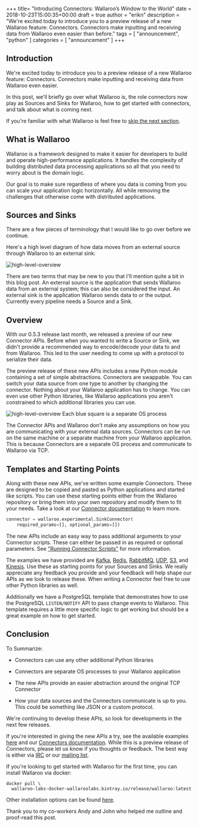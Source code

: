 +++
title= "Introducing Connectors: Wallaroo’s Window to the World"
date = 2018-10-23T15:00:35+00:00
draft = true
author = "erikn"
description = "We're excited today to introduce you to a preview release of a new Wallaroo feature: Connectors. Connectors make inputting and receiving data from Wallaroo even easier than before."
tags = [
    "announcement",
    "python"
]
categories = [
    "announcement"
]
+++

## Introduction

We're excited today to introduce you to a preview release of a new Wallaroo feature: Connectors. Connectors make inputting and receiving data from Wallaroo even easier.

In this post, we'll briefly go over what Wallaroo is, the role connectors now play as Sources and Sinks for Wallaroo, how to get started with connectors, and talk about what is coming next.

If you're familiar with what Wallaroo is feel free to [skip the next section](#sources-and-sinks).

## What is Wallaroo

Wallaroo is a framework designed to make it easier for developers to build and operate high-performance applications. It handles the complexity of building distributed data processing applications so all that you need to worry about is the domain logic.

Our goal is to make sure regardless of where you data is coming from you can scale your application logic horizontally. All while removing the challenges that otherwise come with distributed applications.

## Sources and Sinks

There are a few pieces of terminology that I would like to go over before we continue.

Here's a high level diagram of how data moves from an external source through Wallaroo to an external sink:

![high-level-overview](/images/post/connectors/high-level-image.png)

There are two terms that may be new to you that I'll mention quite a bit in this blog post. An external source is the application that sends Wallaroo data from an external system; this can also be considered the input. An external sink is the application Wallaroo sends data to or the output. Currently every pipeline needs a Source and a Sink.

## Overview

With our 0.5.3 release last month, we released a preview of our new Connector APIs. Before when you wanted to write a Source or Sink, we didn't provide a recommended way to encode/decode your data to and from Wallaroo. This led to the user needing to come up with a protocol to serialize their data.

The preview release of these new APIs includes a new Python module containing a set of simple abstractions. Connectors are swappable. You can switch your data source from one type to another by changing the connector. Nothing about your Wallaroo application has to change. You can even use other Python libraries, like Wallaroo applications you aren't constrained to which additional libraries you can use.

![high-level-overview](/images/post/connectors/connectors.png)
Each blue square is a separate OS process

The Connector APIs and Wallaroo don't make any assumptions on how you are communicating with your external data sources. Connectors can be run on the same machine or a separate machine from your Wallaroo application. This is because Connectors are a separate OS process and communicate to Wallaroo via TCP.

## Templates and Starting Points

Along with these new APIs, we've written some example Connectors. These are designed to be copied and pasted as Python applications and started like scripts. You can use these starting points either from the Wallaroo repository or bring them into your own repository and modify them to fit your needs. Take a look at our [Connector documentation](https://docs.wallaroolabs.com/book/python/using-connectors.html) to learn more.

```python
connector = wallaroo.experimental.SinkConnector(
    required_params=[], optional_params=[])
```

The new APIs include an easy way to pass additional arguments to your Connector scripts. These can either be passed in as required or optional parameters. See ["Running Connector Scripts"](https://docs.wallaroolabs.com/book/python/using-connectors.html#running-connector-scripts) for more information.

The examples we have provided are [Kafka](https://github.com/WallarooLabs/wallaroo/blob/0.5.3/connectors/kafka_source), [Redis](https://github.com/WallarooLabs/wallaroo/blob/0.5.3/connectors/redis_subscriber_source), [RabbitMQ](https://github.com/WallarooLabs/wallaroo/blob/0.5.3/connectors/rabbitmq_source), [UDP](https://github.com/WallarooLabs/wallaroo/blob/0.5.3/connectors/udp_source), [S3](https://github.com/WallarooLabs/wallaroo/blob/0.5.3/connectors/s3_bucket_sink), and [Kinesis](https://github.com/WallarooLabs/wallaroo/blob/0.5.3/connectors/kinesis_source). Use these as starting points for your Sources and Sinks. We really appreciate any feedback you provide and your feedback will help shape our APIs as we look to release these. When writing a Connector feel free to use other Python libraries as well.

Additionally we have a PostgreSQL template that demonstrates how to use the PostgreSQL `LISTEN/NOTIFY` API to pass change events to Wallaroo. This template requires a little more specific logic to get working but should be a great example on how to get started.

## Conclusion

To Summarize:

  - Connectors can use any other additional Python libraries

  - Connectors are separate OS processes to your Wallaroo application

  - The new APIs provide an easier abstraction around the original TCP Connector

  - How your data sources and the Connectors communicate is up to you. This could be something like JSON or a custom protocol.

We're continuing to develop these APIs, so look for developments in the next few releases.

If you're interested in giving the new APIs a try, see the available examples [here](https://github.com/WallarooLabs/wallaroo/tree/0.5.3/connectors) and our [Connectors documentation](https://docs.wallaroolabs.com/book/python/using-connectors.html). While this is a preview release of Connectors, please let us know if you thoughts or feedback. The best way is either via [IRC](https://webchat.freenode.net/?channels=#wallaroo) or our [mailing list](https://groups.io/g/wallaroo).

If you're looking to get started with Wallaroo for the first time, you can install Wallaroo via docker:

```
docker pull \
  wallaroo-labs-docker-wallaroolabs.bintray.io/release/wallaroo:latest
```

Other installation options can be found [here](https://docs.wallaroolabs.com/book/getting-started/choosing-an-installation-option.html).


Thank you to my co-workers Andy and John who helped me outline and proof-read this post.
